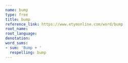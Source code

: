 ```yaml
---
name: bump
type: free
title: bump
reference_link: https://www.etymonline.com/word/bump
root_name: 
root_language: 
denotation: 
word_sums:
- sum: 'Bump + '
  respelling: bump
---
```

